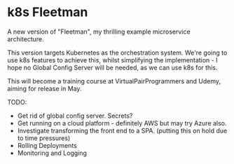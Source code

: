 # k8s Fleetman

A new version of "Fleetman", my thrilling example microservice architecture.

This version targets Kubernetes as the orchestration system. We're going to use k8s features to achieve this, whilst simplifying the implementation - I hope no Global Config Server will be needed, as we can use k8s for this.

This will become a training course at VirtualPairProgrammers and Udemy, aiming for release in May.

TODO:

* Get rid of global config server. Secrets?
* Get running on a cloud platform - definitely AWS but may try Azure also.
* Investigate transforming the front end to a SPA. (putting this on hold due to time pressures)
* Rolling Deployments
* Monitoring and Logging
